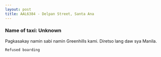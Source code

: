 ```yaml
---
layout: post
title: AAL6384 - Delpan Street, Santa Ana
---
```


### Name of taxi: Unknown

Pagkasakay namin sabi namin Greenhills kami. Diretso lang daw sya Manila.

```Refused boarding```
